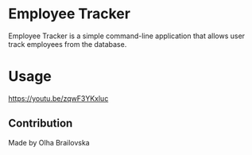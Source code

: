 # Employee Tracker

Employee Tracker is a simple command-line application that allows user track employees from the database.

# Usage

https://youtu.be/zqwF3YKxluc


## Contribution
Made by Olha Brailovska
